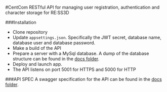 #CentCom
RESTful API for managing user registration, authentication and character storage for RE:SS3D

###Installation

- Clone repository
- Update `appsettings.json`. Specifically the JWT secret, database name, database user and database password.
- Make a build of the API
- Prepare a server with a MySql database. A dump of the database structure can be found in the [docs folder](docs/database_dump.sql).
- Deploy and launch app. 
- The API listens on port 5001 for HTTPS and 5000 for HTTP

###API SPEC
A swagger specification for the API can be found in the [docs folder]((docs/swagger.yaml)).